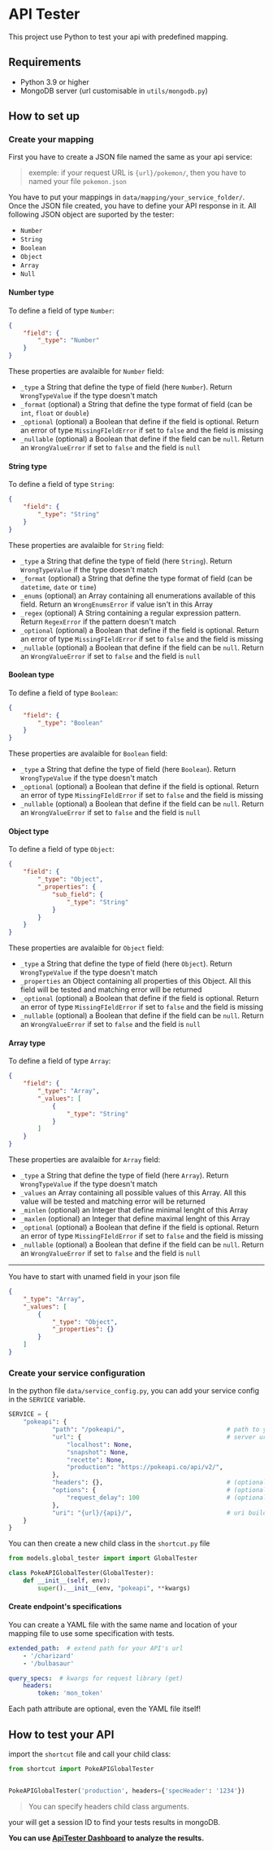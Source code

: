 # API Tester

This project use Python to test your api with predefined mapping.

## Requirements
- Python 3.9 or higher
- MongoDB server (url customisable in `utils/mongodb.py`)

## How to set up
### Create your mapping

First you have to create a JSON file named the same as your api service:
>exemple: if your request URL is `{url}/pokemon/`, then you have to named your file `pokemon.json`

You have to put your mappings in `data/mapping/your_service_folder/`.
Once the JSON file created, you have to define your API response in it.
All following JSON object are suported by the tester:

- `Number`
- `String`
- `Boolean`
- `Object`
- `Array`
- `Null`

#### Number type
To define a field of type `Number`: 

```json
{
    "field": {
        "_type": "Number"
    }
}
```

These properties are avalaible for `Number` field: 

- `_type` a String that define the type of field (here `Number`). Return `WrongTypeValue` if the type doesn't match
- `_format` (optional) a String that define the type format of field (can be `int`, `float` or `double`)
- `_optional` (optional) a Boolean that define if the field is optional. Return an error of type `MissingFIeldError` if set to `false` and the field is missing
- `_nullable` (optional) a Boolean that define if the field can be `null`. Return an `WrongValueError` if set to `false` and the field is `null`


#### String type
To define a field of type `String`: 

```json
{
    "field": {
        "_type": "String"
    }
}
```

These properties are avalaible for `String` field: 

- `_type` a String that define the type of field (here `String`). Return `WrongTypeValue` if the type doesn't match
- `_format` (optional) a String that define the type format of field (can be `datetime`, `date` or `time`)
- `_enums` (optional) an Array containing all enumerations available of this field. Return an `WrongEnumsError` if value isn't in this Array
- `_regex` (optional) A String containing a regular expression pattern. Return `RegexError` if the pattern doesn't match
- `_optional` (optional) a Boolean that define if the field is optional. Return an error of type `MissingFIeldError` if set to `false` and the field is missing
- `_nullable` (optional) a Boolean that define if the field can be `null`. Return an `WrongValueError` if set to `false` and the field is `null`


#### Boolean type
To define a field of type `Boolean`: 

```json
{
    "field": {
        "_type": "Boolean"
    }
}
```

These properties are avalaible for `Boolean` field: 

- `_type` a String that define the type of field (here `Boolean`). Return `WrongTypeValue` if the type doesn't match
- `_optional` (optional) a Boolean that define if the field is optional. Return an error of type `MissingFIeldError` if set to `false` and the field is missing
- `_nullable` (optional) a Boolean that define if the field can be `null`. Return an `WrongValueError` if set to `false` and the field is `null`


#### Object type
To define a field of type `Object`: 

```json
{
    "field": {
        "_type": "Object",
        "_properties": {
            "sub_field": {
                "_type": "String"
            }
        }
    }
}
```

These properties are avalaible for `Object` field:

- `_type` a String that define the type of field (here `Object`). Return `WrongTypeValue` if the type doesn't match
- `_properties` an Object containing all properties of this Object. All this field will be tested and matching error will be returned
- `_optional` (optional) a Boolean that define if the field is optional. Return an error of type `MissingFIeldError` if set to `false` and the field is missing
- `_nullable` (optional) a Boolean that define if the field can be `null`. Return an `WrongValueError` if set to `false` and the field is `null`


#### Array type
To define a field of type `Array`: 

```json
{
    "field": {
        "_type": "Array",
        "_values": [
            {
                "_type": "String"
            }
        ]
    }
}
```

These properties are avalaible for `Array` field:

- `_type` a String that define the type of field (here `Array`). Return `WrongTypeValue` if the type doesn't match
- `_values` an Array containing all possible values of this Array. All this value will be tested and matching error will be returned
- `_minlen` (optional) an Integer that define minimal lenght of this Array 
- `_maxlen` (optional) an Integer that define maximal lenght of this Array
- `_optional` (optional) a Boolean that define if the field is optional. Return an error of type `MissingFIeldError` if set to `false` and the field is missing
- `_nullable` (optional) a Boolean that define if the field can be `null`. Return an `WrongValueError` if set to `false` and the field is `null`

---------

You have to start with unamed field in your json file
```json
{
    "_type": "Array",
    "_values": [
        {
            "_type": "Object",
            "_properties": {}
        }
    ]
}
```

### Create your service configuration

In the python file `data/service_config.py`, you can add your service config in the `SERVICE` variable.

```python
SERVICE = {
    "pokeapi": {
            "path": "/pokeapi/",                            # path to your folder (from `data/mapping`)
            "url": {                                        # server urls of your api
                "localhost": None,
                "snapshot": None,
                "recette": None,
                "production": "https://pokeapi.co/api/v2/",
            },
            "headers": {},                                  # (optional) headers used when your api are requested (can be setup in yaml too)
            "options": {                                    # (optional) options used during tests
                "request_delay": 100                        # (optional) delay between requests in milliseconds
            },
            "uri": "{url}/{api}/",                          # uri build ('{api}' in uri is the api name)
    }
}
```

You can then create a new child class in the `shortcut.py` file
```python
from models.global_tester import import GlobalTester

class PokeAPIGlobalTester(GlobalTester):
    def __init__(self, env):
        super().__init__(env, "pokeapi", **kwargs)
```

#### Create endpoint's specifications
You can create a YAML file with the same name and location of your mapping file to use some specification with tests.
```yaml
extended_path:  # extend path for your API's url
    - '/charizard'
    - '/bulbasaur'

query_specs:  # kwargs for request library (get)
    headers:
        token: 'mon_token'
```

Each path attribute are optional, even the YAML file itself!

## How to test your API
import the `shortcut` file and call your child class:

```python
from shortcut import PokeAPIGlobalTester


PokeAPIGlobalTester('production', headers={'specHeader': '1234'})
```

> You can specify headers child class arguments.

your will get a session ID to find your tests results in mongoDB.

**You can use [ApiTester Dashboard](https://github.com/ASauvage/ApiTester_Dashboard) to analyze the results.** 
